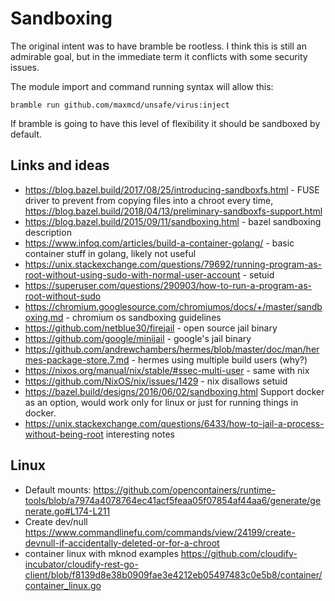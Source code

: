 # Sandboxing

The original intent was to have bramble be rootless. I think this is still an admirable goal, but in the immediate term it conflicts with some security issues.

The module import and command running syntax will allow this:
```
bramble run github.com/maxmcd/unsafe/virus:inject
```
If bramble is going to have this level of flexibility it should be sandboxed by default.

## Links and ideas

- https://blog.bazel.build/2017/08/25/introducing-sandboxfs.html - FUSE driver to prevent from copying files into a chroot every time, https://blog.bazel.build/2018/04/13/preliminary-sandboxfs-support.html
- https://blog.bazel.build/2015/09/11/sandboxing.html - bazel sandboxing description
- https://www.infoq.com/articles/build-a-container-golang/ - basic container stuff in golang, likely not useful
- https://unix.stackexchange.com/questions/79692/running-program-as-root-without-using-sudo-with-normal-user-account - setuid
- https://superuser.com/questions/290903/how-to-run-a-program-as-root-without-sudo
- https://chromium.googlesource.com/chromiumos/docs/+/master/sandboxing.md - chromium os sandboxing guidelines
- https://github.com/netblue30/firejail - open source jail binary
- https://github.com/google/minijail - google's jail binary
- https://github.com/andrewchambers/hermes/blob/master/doc/man/hermes-package-store.7.md - hermes using multiple build users (why?)
- https://nixos.org/manual/nix/stable/#ssec-multi-user - same with nix
- https://github.com/NixOS/nix/issues/1429 - nix disallows setuid
- https://bazel.build/designs/2016/06/02/sandboxing.html
Support docker as an option, would work only for linux or just for running things in docker.
- https://unix.stackexchange.com/questions/6433/how-to-jail-a-process-without-being-root interesting notes


## Linux

- Default mounts: https://github.com/opencontainers/runtime-tools/blob/a7974a4078764ec41acf5feaa05f07854af44aa6/generate/generate.go#L174-L211
- Create dev/null https://www.commandlinefu.com/commands/view/24199/create-devnull-if-accidentally-deleted-or-for-a-chroot
- container linux with mknod examples https://github.com/cloudify-incubator/cloudify-rest-go-client/blob/f8139d8e38b0909fae3e4212eb05497483c0e5b8/container/container_linux.go
